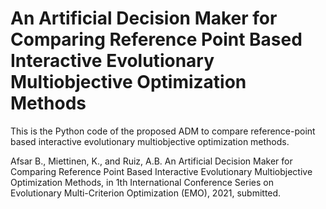 # An Artificial Decision Maker for Comparing Reference Point Based Interactive Evolutionary Multiobjective Optimization Methods

This is the Python code of the proposed ADM to compare reference-point based interactive evolutionary multiobjective optimization methods. 


Afsar B., Miettinen, K., and Ruiz, A.B. An Artificial Decision Maker for Comparing Reference Point Based Interactive Evolutionary Multiobjective Optimization Methods, in 1th International Conference Series on Evolutionary Multi-Criterion Optimization (EMO), 2021, submitted.
